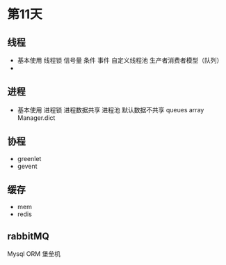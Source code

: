 # 第11天

## 线程
* 基本使用
  线程锁
    信号量
    条件
    事件
  自定义线程池
  生产者消费者模型（队列）
*
## 进程
* 基本使用
  进程锁
  进程数据共享
  进程池
    默认数据不共享
    queues
    array
    Manager.dict
  

## 协程
* greenlet
* gevent

## 缓存
* mem
* redis

## rabbitMQ





Mysql
ORM
堡垒机